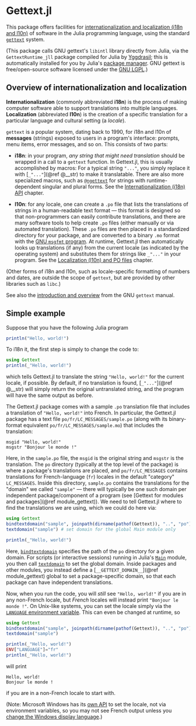 # Gettext.jl

This package offers facilities for [internationalization and localization (i18n and l10n)](https://en.wikipedia.org/wiki/Internationalization_and_localization) of software in the Julia programming language, using the standard [`gettext`](https://en.wikipedia.org/wiki/Gettext) system.

(This package calls GNU gettext's `libintl` library directly from Julia, via the `GettextRuntime_jll` package compiled for Julia by [Yggdrasil](https://github.com/JuliaPackaging/Yggdrasil); this is automatically installed for you by Julia's [package manager](https://github.com/JuliaLang/Pkg.jl).  GNU gettext is free/open-source software licensed under the [GNU LGPL](https://www.gnu.org/software/gettext/manual/html_node/GNU-LGPL.html).)

## Overview of internationalization and localization

**Internationalization** (commonly abbreviated **i18n**) is the process of making computer software able to support translations into multiple languages.  **Localization** (abbreviated **l10n**) is the creation of a specific translation for a particular language and cultural setting (a *locale*).

`gettext` is a popular system, dating back to 1990, for i18n and l10n of **messages** (strings) exposed to users in a program's interface: prompts, menu items, error messages, and so on.  This consists of two parts:

* **i18n**: in your program, *any string that might need translation* should be wrapped in a call to a `gettext` function.   In Gettext.jl, this is usually accomplished by macros: For a typical string `"..."`, you simply replace it with [`_"..."`](@ref @__str) to make it translatable.  There are also more specialized macros, such as [`@ngettext`](@ref) for strings with runtime-dependent singular and plural forms.  See the [Internationalization (i18n) API](@ref) chapter.

* **l10n**: for any locale, one can create a `.po` file that lists the translations of strings in a human-readable text format — this format is designed so that non-programmers can easily contribute translations, and there are many software tools to help create `.po` files (either manually or via automated translation).   These `.po` files are then placed in a standardized directory for your package, and are converted to a binary `.mo` format with the [GNU `msgfmt` program](https://www.gnu.org/software/gettext/manual/html_node/Binaries.html).   At runtime, Gettext.jl then automatically looks up translations (if any) from the current locale (as indicated by the operating system) and substitutes them for strings like `_"..."` in your program.  See the [Localization (l10n) and PO files](@ref) chapter.

(Other forms of i18n and l10n, such as locale-specific formatting of numbers and dates, are outside the scope of `gettext`, but are provided by other libraries such as `libc`.)

See also the [introduction and overview](https://www.gnu.org/software/gettext/manual/html_node/Introduction.html) from the GNU `gettext` manual.

## Simple example

Suppose that you have the following Julia program
```jl
println("Hello, world!")
```
To i18n it, the first step is simply to change the code to:
```jl
using Gettext
println(_"Hello, world!")
```
which tells Gettext.jl to translate the string `"Hello, world!"` for the current locale, if possible.   By default, if no translation is found, [`_"..."`](@ref @__str)  will simply return the original untranslated string, and the program will have the same output as before.

The Gettext.jl package comes with a sample `.po` translation file that includes a translation of `"Hello, world!"` into French.    In particular, the Gettext.jl package has a text file `po/fr/LC_MESSAGES/sample.po` (along with its binary-format equivalent `po/fr/LC_MESSAGES/sample.mo`) that includes the translation:
```
msgid "Hello, world!"
msgstr "Bonjour le monde !"
```
Here, in the `sample.po` file, the `msgid` is the original string and `msgstr` is the translation.  The `po` directory (typically at the top level of the package) is where a package's translations are placed, and `po/fr/LC_MESSAGES` contains translations for French-language (`fr`) locales in the default "category" `LC_MESSAGES`.  Inside this directory, `sample.po` contains the translations for the "domain" we called `"sample"` — there will typically be one such domain per independent package/component of a program (see [Gettext for modules and packages](@ref module_gettext)).   We need to tell Gettext.jl where to find the translations we are using, which we could do here via:
```jl
using Gettext
bindtextdomain("sample", joinpath(dirname(pathof(Gettext)), "..", "po"))
textdomain("sample") # set domain for the global Main module only

println(_"Hello, world!")
```
Here, [`bindtextdomain`](@ref) specifies the path of the `po` directory for
a given domain.  For scripts (or interactive sessions) running in Julia's
[`Main`](https://docs.julialang.org/en/v1/base/base/#Main) module, you then call
[`textdomain`](@ref) to set the global domain.   Inside packages and
other modules, you instead define a [`__GETTEXT_DOMAIN__`](@ref module_gettext) global to set a package-specific domain, so that each package can have independent
translations.

Now, when you run the code, you will *still* see `"Hello, world!"` if you are in any
non-French locale, but *French* locales will instead print `"Bonjour le monde !"`.
On Unix-like systems, you can set the locale simply via the [`LANGUAGE` environment
variable](https://www.gnu.org/software/gettext/manual/html_node/Locale-Environment-Variables.htmls). This can even be changed at runtime, so
```jl
using Gettext
bindtextdomain("sample", joinpath(dirname(pathof(Gettext)), "..", "po"))
textdomain("sample")

println(_"Hello, world!")
ENV["LANGUAGE"]="fr"
println(_"Hello, world!")
```
will print
```
Hello, world!
Bonjour le monde !
```
if you are in a non-French locale to start with.

(Note: Microsoft Windows has its [own API](https://learn.microsoft.com/en-us/windows/win32/api/winnls/nf-winnls-setthreadlocale) to set the locale, not via environment variables, so you may not see French output unless you [change the Windows display language](https://support.microsoft.com/en-US/windows/manage-the-language-and-keyboard-input-layout-settings-in-windows-12a10cb4-8626-9b77-0ccb-5013e0c7c7a2).)
